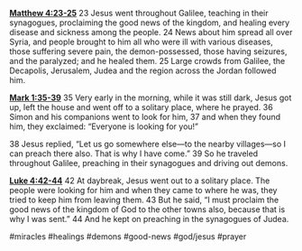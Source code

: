 **[Matthew 4:23-25](http://www.blueletterbible.org/search/preSearch.cfm?Criteria=Matthew+4.23-25&t=NIV)**
23 Jesus went throughout Galilee, teaching in their synagogues, proclaiming the good news of the kingdom, and healing every disease and sickness among the people. 24 News about him spread all over Syria, and people brought to him all who were ill with various diseases, those suffering severe pain, the demon-possessed, those having seizures, and the paralyzed; and he healed them. 25 Large crowds from Galilee, the Decapolis, Jerusalem, Judea and the region across the Jordan followed him.

**[Mark 1:35-39](http://www.blueletterbible.org/search/preSearch.cfm?Criteria=Mark+1.35-39&t=NIV)**
35 Very early in the morning, while it was still dark, Jesus got up, left the house and went off to a solitary place, where he prayed. 36 Simon and his companions went to look for him, 37 and when they found him, they exclaimed: “Everyone is looking for you!”

38 Jesus replied, “Let us go somewhere else—to the nearby villages—so I can preach there also. That is why I have come.” 39 So he traveled throughout Galilee, preaching in their synagogues and driving out demons.

**[Luke 4:42-44](http://www.blueletterbible.org/search/preSearch.cfm?Criteria=Luke+4.42-44&t=NIV)**
42 At daybreak, Jesus went out to a solitary place. The people were looking for him and when they came to where he was, they tried to keep him from leaving them. 43 But he said, “I must proclaim the good news of the kingdom of God to the other towns also, because that is why I was sent.” 44 And he kept on preaching in the synagogues of Judea.

#miracles #healings #demons #good-news #god/jesus #prayer